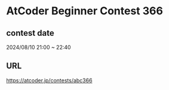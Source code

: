 # AtCoder Beginner Contest 366

## contest date 
2024/08/10 21:00 ~ 22:40

## URL
https://atcoder.jp/contests/abc366
